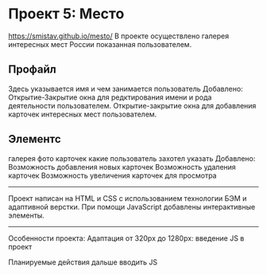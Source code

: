 # Проект 5: Место
https://smistav.github.io/mesto/
В проекте осуществлено галерея интересных мест России показанная пользователем.
## Профайл

Здесь указывается имя и чем занимается пользователь
Добавлено:
Открытие-Закрытие окна для редктирования имени и рода деятельности пользователем.
Открытие-закрытие окна для добавления карточек интересных мест пользователем.

## Элементс

галерея фото карточек какие пользователь захотел указать
Добавлено: 
Возможность добавления новых карточек
Возможность удаления карточек
Возможность увеличения карточек для просмотра
____
Проект написан на HTML и CSS с использованием технологии БЭМ и адаптивной верстки.
При помощи JavaScript добавлены интерактивные элементы.

___
Особенности проекта:
Адаптация от 320px до 1280px:
введение JS в проект

Планируемые действия
дальше вводить JS